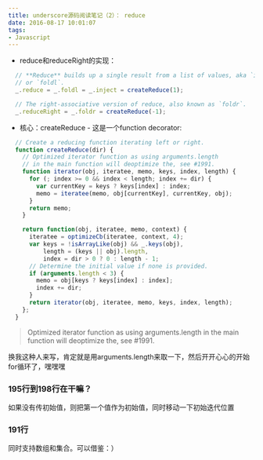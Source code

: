 ```yaml
---
title: underscore源码阅读笔记（2）： reduce
date: 2016-08-17 10:01:07
tags:
- Javascript
---
```


+ reduce和reduceRight的实现：

```javascript
  // **Reduce** builds up a single result from a list of values, aka `inject`,
  // or `foldl`.
  _.reduce = _.foldl = _.inject = createReduce(1);

  // The right-associative version of reduce, also known as `foldr`.
  _.reduceRight = _.foldr = createReduce(-1);
```

+ 核心：createReduce - 这是一个function decorator:

```javascript
  // Create a reducing function iterating left or right.
  function createReduce(dir) {
    // Optimized iterator function as using arguments.length
    // in the main function will deoptimize the, see #1991.
    function iterator(obj, iteratee, memo, keys, index, length) {
      for (; index >= 0 && index < length; index += dir) {
        var currentKey = keys ? keys[index] : index;
        memo = iteratee(memo, obj[currentKey], currentKey, obj);
      }
      return memo;
    }

    return function(obj, iteratee, memo, context) {
      iteratee = optimizeCb(iteratee, context, 4);
      var keys = !isArrayLike(obj) && _.keys(obj),
          length = (keys || obj).length,
          index = dir > 0 ? 0 : length - 1;
      // Determine the initial value if none is provided.
      if (arguments.length < 3) {
        memo = obj[keys ? keys[index] : index];
        index += dir;
      }
      return iterator(obj, iteratee, memo, keys, index, length);
    };
  }
```

> Optimized iterator function as using arguments.length in the main function will deoptimize the, see #1991.

换我这种人来写，肯定就是用arguments.length来取一下，然后开开心心的开始for循环了，嘿嘿嘿

### 195行到198行在干嘛？
如果没有传初始值，则把第一个值作为初始值，同时移动一下初始迭代位置

### 191行
同时支持数组和集合。可以借鉴：）